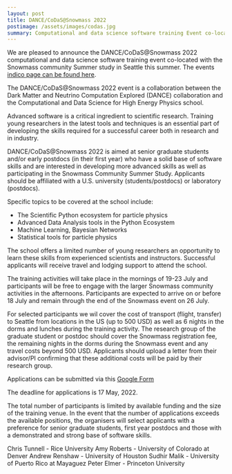 ```yaml
---
layout: post
title: DANCE/CoDaS@Snowmass 2022
postimage: /assets/images/codas.jpg
summary: Computational and data science software training Event co-located at Snowmass. Support for travel and dorm rooms.
---
```

We are pleased to announce the DANCE/CoDaS@Snowmass 2022 computational and data science software training event co-located with the Snowmass community Summer study in Seattle this summer. The events [indico page can be found here](https://indico.cern.ch/event/1151329/).

The DANCE/CoDaS@Snowmass 2022 event is a collaboration between the Dark Matter and Neutrino Computation Explored (DANCE) collaboration and the Computational and Data Science for High Energy Physics school.

Advanced software is a critical ingredient to scientific research. Training young researchers in the latest tools and techniques is an essential part of developing the skills required for a successful career both in research and in industry.

DANCE/CoDaS@Snowmass 2022 is aimed at senior graduate students and/or early postdocs (in their first year) who have a solid base of software skills and are interested in developing more advanced skills as well as participating in the Snowmass Community Summer Study. Applicants should be affiliated with a U.S. university (students/postdocs) or laboratory (postdocs).

Specific topics to be covered at the school include:

- The Scientific Python ecosystem for particle physics
- Advanced Data Analysis tools in the Python Ecosystem
- Machine Learning, Bayesian Networks
- Statistical tools for particle physics
 
The school offers a limited number of young researchers an opportunity to learn these skills from experienced scientists and instructors. Successful applicants will receive travel and lodging support to attend the school.

The training activities will take place in the mornings of 19-23 July and participants will be free to engage with the larger Snowmass community activities in the afternoons. Participants are expected to arrive on or before 18 July and remain through the end of the Snowmass event on 26 July.

For selected participants we wil cover the cost of transport (flight, transfer) to Seattle from locations in the US (up to 500 USD) as well as 6 nights in the dorms and lunches during the training activity. The research group of the graduate student or postdoc should cover the Snowmass registration fee, the remaining nights in the dorms during the Snowmass event and any travel costs beyond 500 USD. Applicants should upload a letter from their advisor/PI confirming that these additional costs will be paid by their research group.

Applications can be submitted via this [Google Form](https://docs.google.com/forms/d/1hKcQg0_1qytnzaErBhy5UqtQ9ZxdfFCnbg_nwmtDnXM/edit)

The deadline for applications is 17 May, 2022.

The total number of participants is limited by available funding and the size of the training venue. In the event that the number of applications exceeds the available positions, the organisers will select applicants with a preference for senior graduate students, first year postdocs and those with a demonstrated and strong base of software skills.

Chris Tunnell - Rice University
Amy Roberts - University of Colorado at Denver Andrew Renshaw - University of Houston Sudhir Malik - University of Puerto Rico at Mayaguez Peter Elmer - Princeton University
